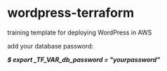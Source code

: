 # wordpress-terraform

training template for deploying WordPress in AWS



add your database password:

***$ export _TF_VAR_db_password = "yourpassword"***
